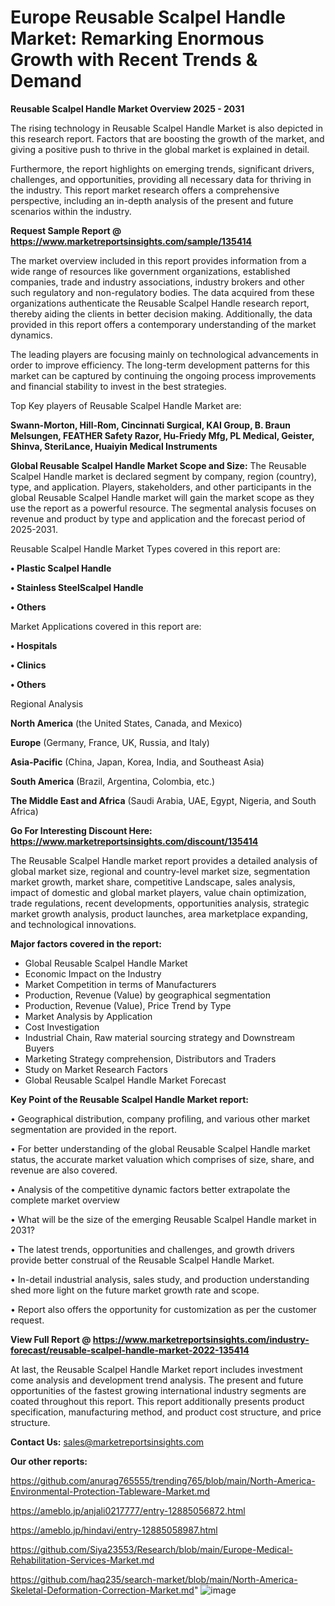 # Europe Reusable Scalpel Handle Market: Remarking Enormous Growth with Recent Trends & Demand

<Strong> Reusable Scalpel Handle Market Overview 2025 - 2031</strong>

The rising technology in Reusable Scalpel Handle Market is also depicted in this research report. Factors that are boosting the growth of the market, and giving a positive push to thrive in the global market is explained in detail.

Furthermore, the report highlights on emerging trends, significant drivers, challenges, and opportunities, providing all necessary data for thriving in the industry. This report market research offers a comprehensive perspective, including an in-depth analysis of the present and future scenarios within the industry.

<strong>Request Sample Report @ <a href=https://www.marketreportsinsights.com/sample/135414>https://www.marketreportsinsights.com/sample/135414</a></strong>

The market overview included in this report provides information from a wide range of resources like government organizations, established companies, trade and industry associations, industry brokers and other such regulatory and non-regulatory bodies. The data acquired from these organizations authenticate the Reusable Scalpel Handle research report, thereby aiding the clients in better decision making. Additionally, the data provided in this report offers a contemporary understanding of the market dynamics.

The leading players are focusing mainly on technological advancements in order to improve efficiency. The long-term development patterns for this market can be captured by continuing the ongoing process improvements and financial stability to invest in the best strategies.

Top Key players of Reusable Scalpel Handle Market are:

<strong>Swann-Morton, Hill-Rom, Cincinnati Surgical, KAI Group, B. Braun Melsungen, FEATHER Safety Razor, Hu-Friedy Mfg, PL Medical, Geister, Shinva, SteriLance, Huaiyin Medical Instruments</strong>

<strong><b>Global Reusable Scalpel Handle Market Scope and Size:</b></strong>
The Reusable Scalpel Handle market is declared segment by company, region (country), type, and application. Players, stakeholders, and other participants in the global Reusable Scalpel Handle market will gain the market scope as they use the report as a powerful resource. The segmental analysis focuses on revenue and product by type and application and the forecast period of 2025-2031.

Reusable Scalpel Handle Market Types covered in this report are:

<strong>• Plastic Scalpel Handle

• Stainless SteelScalpel Handle

• Others</strong>

Market Applications covered in this report are:

<strong>• Hospitals

• Clinics

• Others</strong> 

Regional Analysis

<strong>North America</strong> (the United States, Canada, and Mexico)

<strong>Europe</strong> (Germany, France, UK, Russia, and Italy)

<strong>Asia-Pacific</strong> (China, Japan, Korea, India, and Southeast Asia)

<strong>South America</strong> (Brazil, Argentina, Colombia, etc.)

<strong>The Middle East and Africa</strong> (Saudi Arabia, UAE, Egypt, Nigeria, and South Africa)

<strong>Go For Interesting Discount Here: <a href=https://www.marketreportsinsights.com/discount/135414>https://www.marketreportsinsights.com/discount/135414</a></strong>

The Reusable Scalpel Handle market report provides a detailed analysis of global market size, regional and country-level market size, segmentation market growth, market share, competitive Landscape, sales analysis, impact of domestic and global market players, value chain optimization, trade regulations, recent developments, opportunities analysis, strategic market growth analysis, product launches, area marketplace expanding, and technological innovations.

<strong><b>Major factors covered in the report:</b></strong>
<ul>
  <li>Global Reusable Scalpel Handle Market </li>
  <li>Economic Impact on the Industry</li>
  <li>Market Competition in terms of Manufacturers</li>
  <li>Production, Revenue (Value) by geographical segmentation</li>
  <li>Production, Revenue (Value), Price Trend by Type</li>
  <li>Market Analysis by Application</li>
  <li>Cost Investigation</li>
  <li>Industrial Chain, Raw material sourcing strategy and Downstream Buyers</li>
  <li>Marketing Strategy comprehension, Distributors and Traders</li>
  <li>Study on Market Research Factors</li>
  <li>Global Reusable Scalpel Handle Market Forecast</li>
</ul>

<strong><b>Key Point of the Reusable Scalpel Handle Market report:</b></strong>

• Geographical distribution, company profiling, and various other market segmentation are provided in the report.

• For better understanding of the global Reusable Scalpel Handle market status, the accurate market valuation which comprises of size, share, and revenue are also covered.

• Analysis of the competitive dynamic factors better extrapolate the complete market overview

• What will be the size of the emerging Reusable Scalpel Handle market in 2031?

• The latest trends, opportunities and challenges, and growth drivers provide better construal of the Reusable Scalpel Handle Market.

• In-detail industrial analysis, sales study, and production understanding shed more light on the future market growth rate and scope.

• Report also offers the opportunity for customization as per the customer request.

<strong><b>View Full Report @ <a href=https://www.marketreportsinsights.com/industry-forecast/reusable-scalpel-handle-market-2022-135414>https://www.marketreportsinsights.com/industry-forecast/reusable-scalpel-handle-market-2022-135414</a></b></strong>


At last, the Reusable Scalpel Handle Market report includes investment come analysis and development trend analysis. The present and future opportunities of the fastest growing international industry segments are coated throughout this report. This report additionally presents product specification, manufacturing method, and product cost structure, and price structure.

<strong>Contact Us:</strong>
sales@marketreportsinsights.com

<strong>Our other reports:</strong>

<a href=https://github.com/anurag765555/trending765/blob/main/North-America-Environmental-Protection-Tableware-Market.md>https://github.com/anurag765555/trending765/blob/main/North-America-Environmental-Protection-Tableware-Market.md</a>

<a href=https://ameblo.jp/anjali0217777/entry-12885056872.html>https://ameblo.jp/anjali0217777/entry-12885056872.html</a>

<a href=https://ameblo.jp/hindavi/entry-12885058987.html>https://ameblo.jp/hindavi/entry-12885058987.html</a>

<a href=https://github.com/Siya23553/Research/blob/main/Europe-Medical-Rehabilitation-Services-Market.md>https://github.com/Siya23553/Research/blob/main/Europe-Medical-Rehabilitation-Services-Market.md</a>

<a href=https://github.com/haq235/search-market/blob/main/North-America-Skeletal-Deformation-Correction-Market.md>https://github.com/haq235/search-market/blob/main/North-America-Skeletal-Deformation-Correction-Market.md</a>"
![image](https://github.com/user-attachments/assets/4a8cad30-acfc-4860-b7e1-c5aef2c942ab)
